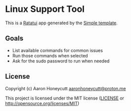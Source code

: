 # Linux Support Tool

This is a [Ratatui] app generated by the [Simple template].

[Ratatui]: https://ratatui.rs
[Simple Template]: https://github.com/ratatui/templates/tree/main/simple

## Goals

- List available commands for common issues
- Run those commands when selected
- Ask for the sudo password to run when needed

## License

Copyright (c) Aaron Honeycutt <aaronhoneycutt@proton.me>

This project is licensed under the MIT license ([LICENSE] or <http://opensource.org/licenses/MIT>)

[LICENSE]: ./LICENSE
